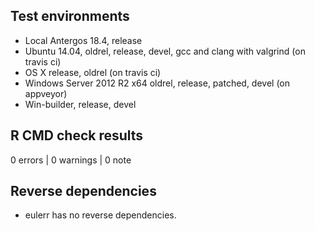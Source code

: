 ## Test environments
* Local Antergos 18.4, release
* Ubuntu 14.04, oldrel, release, devel, gcc and clang with valgrind (on travis ci)
* OS X release, oldrel (on travis ci)
* Windows Server 2012 R2 x64 oldrel, release, patched, devel (on appveyor)
* Win-builder, release, devel

## R CMD check results

0 errors | 0 warnings | 0 note

## Reverse dependencies

* eulerr has no reverse dependencies.
